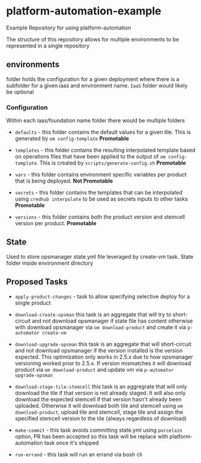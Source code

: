 # platform-automation-example
Example Repository for using platform-automation

The structure of this repository allows for multiple environments to be represented in a single repository

## environments

folder holds the configuration for a given deployment where there is a subfolder for a given iaas and environment name.  `IaaS` folder would likely be optional

### Configuration

Within each iaas/foundation name folder there would be multiple folders

* `defaults` - this folder contains the default values for a given tile.  This is generated by `om config-template` **Promotable**

* `templates` - this folder contains the resulting interpolated template based on operations files that have been applied to the output of `om config-template`.  This is created by `scripts/generate-config.sh` **Promotable**

* `vars` - this folder contains environment specific variables per product that is being deployed. **Not Promotable**

* `secrets` - this folder contains the templates that can be interpolated using `credhub interpolate` to be used as secrets inputs to other tasks **Promotable**

* `versions` - this folder contains both the product version and stemcell version per product. **Promotable**

## State

Used to store opsmanager state.yml file leveraged by create-vm task.  State folder inside environment directory

## Proposed Tasks

* `apply-product-changes` - task to allow specifying selective deploy for a single product

* `download-create-opsman` this task is an aggregate that will try to short-circuit and not download opsmanager if state file has content otherwise with download opsmanager via `om download-product` and create it via `p-automator create-vm`

* `download-upgrade-opsman` this task is an aggregate that will short-circuit and not download opsmanager if the version installed is the version expected.  This optimization only works in 2.5.x due to how opsmanager versioning worked prior to 2.5.x.  If version mismatches it will download product via `om download-product` and update vm via `p-automator upgrade-opsman`

* `download-stage-tile-stemcell` this task is an aggregrate that will only download the tile if that version is not already staged.  It will also only download the expected stemcell if that version hasn't already been uploaded.  Otherwise it will download both tile and stemcell using `om download-product`, upload tile and stemcell, stage tile and assign the specified stemcell version to the tile (always regardless of download)

* `make-commit` - this task avoids committing state.yml using `porcelain` option, PR has been accepted so this task will be replace with platform-automation task once it's shipped

* `run-errand` - this task will run an errand via bosh cli
